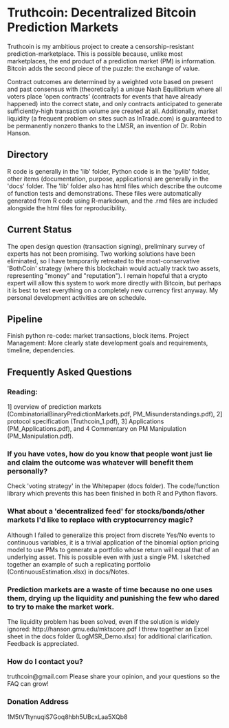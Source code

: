 <h1>Truthcoin: Decentralized Bitcoin Prediction Markets</h1>
Truthcoin is my ambitious project to create a censorship-resistant prediction-marketplace. This is possible because, unlike most marketplaces, the end product of a prediction market (PM) is information. Bitcoin adds the second piece of the puzzle: the exchange of value.

Contract outcomes are determined by a weighted vote based on present and past consensus with (theoretically) a unique Nash Equilibrium where all voters place 'open contracts' (contracts for events that have already happened) into the correct state, and only contracts anticipated to generate sufficiently-high transaction volume are created at all. Additionally, market liquidity (a frequent problem on sites such as InTrade.com) is guaranteed to be permanently nonzero thanks to the LMSR, an invention of Dr. Robin Hanson.

<h2>Directory</h2>
R code is generally in the 'lib' folder, Python code is in the 'pylib' folder, other items (documentation, purpose, applications) are generally in the 'docs' folder. The 'lib' folder also has html files which describe the outcome of function tests and demonstrations. These files were automatically generated from R code using R-markdown, and the .rmd files are included alongside the html files for reproducibility.

<h2>Current Status</h2>
The open design question (transaction signing), preliminary survey of experts has not been promising. Two working solutions have been eliminated, so I have temporarily retreated to the most-conservative 'BothCoin' strategy (where this blockchain would actually track two assets, representing "money" and "reputation"). I remain hopeful that a crypto expert will allow this system to work more directly with Bitcoin, but perhaps it is best to test everything on a completely new currency first anyway. My personal development activities are on schedule.

<h2>Pipeline</h2>
Finish python re-code: market transactions, block items. Project Management: More clearly state development goals and requirements, timeline, dependencies.

<h2>Frequently Asked Questions</h2>
<h3>Reading:</h3>
1] overview of prediction markets (CombinatorialBinaryPredictionMarkets.pdf, PM_Misunderstandings.pdf), 2] protocol specification (Truthcoin_1.pdf), 3] Applications (PM_Applications.pdf), and 4 Commentary on PM Manipulation (PM_Manipulation.pdf).


<h3>If you have votes, how do you know that people wont just lie and claim the outcome was whatever will benefit them personally?</h3>
Check 'voting strategy' in the Whitepaper (docs folder). The code/function library which prevents this has been finished in both R and Python flavors.


<h3>What about a 'decentralized feed' for stocks/bonds/other markets I'd like to replace with cryptocurrency magic?</h3>
Although I failed to generalize this project from discrete Yes/No events to continuous variables, it is a trivial application of the binomial option pricing model to use PMs to generate a portfolio whose return will equal that of an underlying asset. This is possible even with just a single PM. I sketched together an example of such a replicating portfolio (ContinuousEstimation.xlsx) in docs/Notes.

<h3>Prediction markets are a waste of time because no one uses them, drying up the liquidity and punishing the few who dared to try to make the market work.</h3>
The liquidity problem has been solved, even if the solution is widely ignored: http://hanson.gmu.edu/mktscore.pdf
I threw together an Excel sheet in the docs folder (LogMSR_Demo.xlsx) for additional clarification. Feedback is appreciated.

<h3>How do I contact you?</h3>
truthcoin@gmail.com
Please share your opinion, and your questions so the FAQ can grow!

<h3>Donation Address</h3>
1M5tVTtynuqiS7Goq8hbh5UBcxLaa5XQb8

